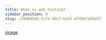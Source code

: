 ```yaml
---
title: What is web hosting?
sidebar_position: 9
slug: /c048d5d3-2cfe-40c7-ba13-df49d7249a53
---
```




[image](https://youtu.be/htbY9-yggB0)

